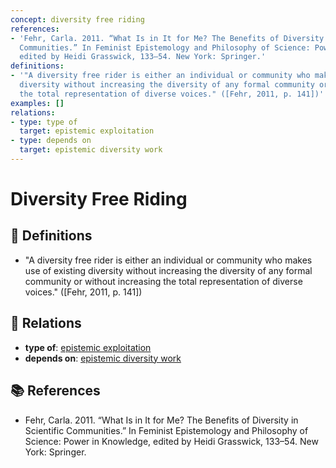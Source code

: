 ```yaml
---
concept: diversity free riding
references:
- 'Fehr, Carla. 2011. “What Is in It for Me? The Benefits of Diversity in Scientific
  Communities.” In Feminist Epistemology and Philosophy of Science: Power in Knowledge,
  edited by Heidi Grasswick, 133–54. New York: Springer.'
definitions:
- '"A diversity free rider is either an individual or community who makes use of existing
  diversity without increasing the diversity of any formal community or without increasing
  the total representation of diverse voices." ([Fehr, 2011, p. 141])'
examples: []
relations:
- type: type of
  target: epistemic exploitation
- type: depends on
  target: epistemic diversity work
---
```


# Diversity Free Riding

## 📖 Definitions

- "A diversity free rider is either an individual or community who makes use of existing diversity without increasing the diversity of any formal community or without increasing the total representation of diverse voices." ([Fehr, 2011, p. 141])

## 🔗 Relations

- **type of**: [epistemic exploitation](./epistemic-exploitation.md)
- **depends on**: [epistemic diversity work](./epistemic-diversity-work.md)

## 📚 References

- Fehr, Carla. 2011. “What Is in It for Me? The Benefits of Diversity in Scientific Communities.” In Feminist Epistemology and Philosophy of Science: Power in Knowledge, edited by Heidi Grasswick, 133–54. New York: Springer.
